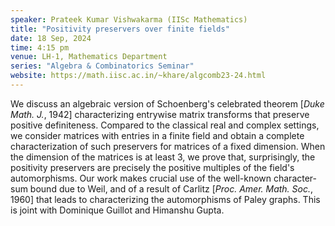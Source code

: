 ```yaml
---
speaker: Prateek Kumar Vishwakarma (IISc Mathematics)
title: "Positivity preservers over finite fields"
date: 18 Sep, 2024
time: 4:15 pm
venue: LH-1, Mathematics Department
series: "Algebra & Combinatorics Seminar"
website: https://math.iisc.ac.in/~khare/algcomb23-24.html
---
```


We discuss an algebraic version of Schoenberg's celebrated theorem [_Duke Math. J._, 1942] characterizing entrywise matrix transforms that preserve positive definiteness.
Compared to the classical real and complex settings, we consider matrices with entries in a finite field and obtain a complete characterization of such preservers for
matrices of a fixed dimension. When the dimension of the matrices is at least 3, we prove that, surprisingly, the positivity preservers are precisely the positive multiples
of the field's automorphisms. Our work makes crucial use of the well-known character-sum bound due to Weil, and of a result of Carlitz [_Proc. Amer. Math. Soc._, 1960] that
leads to characterizing the automorphisms of Paley graphs. This is joint with Dominique Guillot and Himanshu Gupta.
